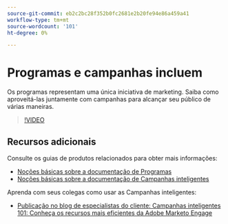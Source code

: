 ```yaml
---
source-git-commit: eb2c2bc28f352b0fc2681e2b20fe94e86a459a41
workflow-type: tm+mt
source-wordcount: '101'
ht-degree: 0%

---
```

# Programas e campanhas incluem

Os programas representam uma única iniciativa de marketing. Saiba como aproveitá-las juntamente com campanhas para alcançar seu público de várias maneiras.

>[!VIDEO](https://video.tv.adobe.com/v/3418042/?quality=12&learn=on)

## Recursos adicionais

Consulte os guias de produtos relacionados para obter mais informações:

* [Noções básicas sobre a documentação de Programas](https://experienceleague.adobe.com/docs/marketo/using/product-docs/core-marketo-concepts/programs/creating-programs/understanding-programs.html?lang=en)
* [Noções básicas sobre a documentação de Campanhas inteligentes](https://experienceleague.adobe.com/docs/marketo/using/product-docs/core-marketo-concepts/smart-campaigns/understanding-smart-campaigns.html?lang=en)

Aprenda com seus colegas como usar as Campanhas inteligentes:

* [Publicação no blog de especialistas do cliente: Campanhas inteligentes 101: Conheça os recursos mais eficientes da Adobe Marketo Engage](https://nation.marketo.com/t5/product-blogs/smart-campaigns-101-a-deep-dive-into-adobe-marketo-engage-s-most/ba-p/313385#M1838)